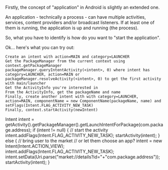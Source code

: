 Firstly, the concept of "application" in Android is slightly an extended one.       

An application - technically a process - can have multiple activities, services, content providers and/or broadcast listeners. If at least one of them is running, the application is up and running (the process).      

So, what you have to identify is how do you want to "start the application".       

Ok... here's what you can try out:       

    Create an intent with action=MAIN and category=LAUNCHER       
    Get the PackageManager from the current context using context.getPackageManager       
    packageManager.queryIntentActivity(<intent>, 0) where intent has category=LAUNCHER, action=MAIN or packageManager.resolveActivity(<intent>, 0) to get the first activity with main/launcher       
    Get the ActivityInfo you're interested in       
    From the ActivityInfo, get the packageName and name       
    Finally, create another intent with with category=LAUNCHER, action=MAIN, componentName = new ComponentName(packageName, name) and setFlags(Intent.FLAG_ACTIVITY_NEW_TASK)       
    Finally, context.startActivity(newIntent)       



Intent intent = getActivity().getPackageManager().getLaunchIntentForPackage(com.package.address);
if (intent != null)
{
    // start the activity
    intent.addFlags(Intent.FLAG_ACTIVITY_NEW_TASK);
    startActivity(intent);
}
else
{
    // bring user to the market
    // or let them choose an app?
    intent = new Intent(Intent.ACTION_VIEW);
    intent.addFlags(Intent.FLAG_ACTIVITY_NEW_TASK);
    intent.setData(Uri.parse("market://details?id="+"com.package.address"));
    startActivity(intent);
}




